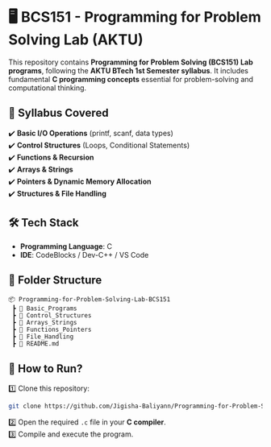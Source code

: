 # 🖥️ BCS151 - Programming for Problem Solving Lab (AKTU)  

This repository contains **Programming for Problem Solving (BCS151) Lab programs**, following the **AKTU BTech 1st Semester syllabus**. It includes fundamental **C programming concepts** essential for problem-solving and computational thinking.  

## 📌 **Syllabus Covered**  
✔️ **Basic I/O Operations** (printf, scanf, data types)  
✔️ **Control Structures** (Loops, Conditional Statements)  
✔️ **Functions & Recursion**  
✔️ **Arrays & Strings**  
✔️ **Pointers & Dynamic Memory Allocation**  
✔️ **Structures & File Handling**  

## 🛠 **Tech Stack**  
- **Programming Language**: C  
- **IDE**: CodeBlocks / Dev-C++ / VS Code  

## 📂 **Folder Structure**  
```
📦 Programming-for-Problem-Solving-Lab-BCS151
 ┣ 📂 Basic_Programs
 ┣ 📂 Control_Structures
 ┣ 📂 Arrays_Strings
 ┣ 📂 Functions_Pointers
 ┣ 📂 File_Handling
 ┣ 📜 README.md
```

## 🚀 **How to Run?**  
1️⃣ Clone this repository:  
```bash
git clone https://github.com/Jigisha-Baliyann/Programming-for-Problem-Solving-Lab-BCS151.git
```  
2️⃣ Open the required `.c` file in your **C compiler**.  
3️⃣ Compile and execute the program.  
